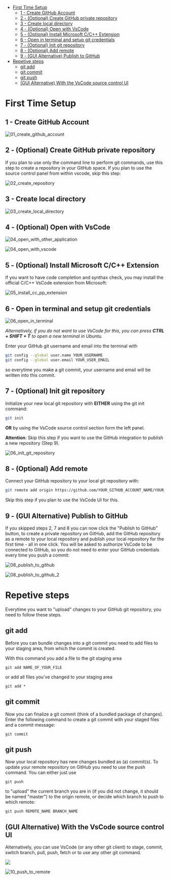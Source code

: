 - [First Time Setup](#first-time-setup)
  - [1 - Create GitHub Account](#1---create-github-account)
  - [2 - (Optional) Create GitHub private repository](#2---optional-create-github-private-repository)
  - [3 - Create local directory](#3---create-local-directory)
  - [4 - (Optional) Open with VsCode](#4---optional-open-with-vscode)
  - [5 - (Optional) Install Microsoft C/C++ Extension](#5---optional-install-microsoft-cc-extension)
  - [6 - Open in terminal and setup git credentials](#6---open-in-terminal-and-setup-git-credentials)
  - [7 - (Optional) Init git repository](#7---optional-init-git-repository)
  - [8 - (Optional) Add remote](#8---optional-add-remote)
  - [9 - (GUI Alternative) Publish to GitHub](#9---gui-alternative-publish-to-github)
- [Repetive steps](#repetive-steps)
  - [git add](#git-add)
  - [git commit](#git-commit)
  - [git push](#git-push)
  - [(GUI Alternative) With the VsCode source control UI](#gui-alternative-with-the-vscode-source-control-ui)

# First Time Setup

## 1 - Create GitHub Account

![01_create_github_account](images/01_create_github_account.png)

## 2 - (Optional) Create GitHub private repository

If you plan to use only the command line to perform git commands, use this step to create a repository in your GitHub space. If you plan to use the source control panel from within vscode, skip this step:

![02_create_repository](images/02_create_repository.png)

## 3 - Create local directory

![03_create_local_directory](images/03_create_local_directory.png)

## 4 - (Optional) Open with VsCode

![04_open_with_other_application](images/04_open_with_other_application.png)

![04_open_with_vscode](images/04_open_with_vscode.png)

## 5 - (Optional) Install Microsoft C/C++ Extension

If you want to have code completion and synthax check, you may install the official C/C++ VsCode extension from Microsoft:

![05_install_cc_pp_extension](images/05_install_cc_pp_extension.png)

## 6 - Open in terminal and setup git credentials

![06_open_in_terminal](images/06_open_terminal.png)

*Alternatively, if you do not want to use VsCode for this, you can press **CTRL + SHIFT + T** to open a new terminal in Ubuntu.*

Enter your GitHub git username and email into the terminal with
```bash
git config --global user.name YOUR_USERNAME
git config --global user.email YOUR_USER_EMAIL
```

so everytime you make a git commit, your username and email will be written into this commit.

## 7 - (Optional) Init git repository

Initialize your new local git repository with __EITHER__ using the git init command:
```bash
git init
```

__OR__ by using the VsCode source control section form the left panel.

**Attention**: Skip this step if you want to use the GitHub integration to publish a new repository (Step 9).

![06_init_git_repository](images/07_init_git_repository.png)

## 8 - (Optional) Add remote

Connect your GitHub repository to your local git repository with:
```bash
git remote add origin https://github.com/YOUR_GITHUB_ACCOUNT_NAME/YOUR_GITHUB_REPOSITORY_NAME.git
```
Skip this step if you plan to use the VsCode UI for this.

## 9 - (GUI Alternative) Publish to GitHub

If you skipped steps 2, 7 and 8 you can now click the "Publish to GitHub" button, to create a private repository on GitHub, add the GitHub repository as a remote to your local repository and publish your local repository for the first time - all in one click. You will be asked to authorize VsCode to be connected to GitHub, so you do not need to enter your GitHub credentials every time you push a commit:

![08_publish_to_github](images/08_publish_to_github.png)

![08_publish_to_github_2](images/08_publish_to_github_2.png)

# Repetive steps

Everytime you want to "upload" changes to your GitHub git repository, you need to follow these steps.

## git add

Before you can bundle changes into a git commit you need to add files to your staging area, from which the commit is created.

With this command you add a file to the git staging area
```
git add NAME_OF_YOUR_FILE
```

or add all files you've changed to your staging area
```
git add *
```

## git commit

Now you can finalize a git commit (think of a bundled package of changes). Enter the following command to create a git commit with your staged files and a commit message:
```
git commit
```

## git push

Now your local repository has new changes bundled as (a) commit(s). To update your remote repository on GitHub you need to use the push command.
You can either just use
```
git push
```
to "upload" the current branch you are in (if you did not change, it should be named "master") to the origin remote, or decide which branch to push to which remote:

```
git push REMOTE_NAME BRANCH_NAME
```

## (GUI Alternative) With the VsCode source control UI

Alternatively, you can use VsCode (or any other git client) to stage, commit, switch branch, pull, push, fetch or to use any other git command.


![](images/09_stage_and_commit.png)

![10_push_to_remote](images/10_push_to_remote.png)
